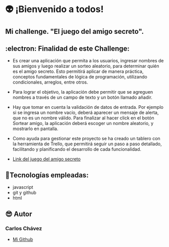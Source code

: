 # :alien: ¡Bienvenido a todos!
## Mi challenge. "El juego del amigo secreto".</h2>

## :electron: Finalidad de este Challenge:
- Es crear una aplicación que permita a los usuarios, ingresar nombres de sus amigos y  luego realizar un sorteo aleatorio, para determinar quién es el amigo secreto. Esto permitirá aplicar de manera práctica, conceptos 
  fundamentales de lógica de programación, utilizando condicionales, arreglos, entre otros.

- Para lograr el objetivo, la aplicación debe permitir que se agreguen nombres a través de un campo de texto y un botón llamado añadir.

- Hay que tomar en cuenta la validación de datos de entrada. Por ejemplo si se ingresa un nombre vacío, deberá aparecer un mensaje de alerta, que no es un nombre válido. Para finalizar al hacer click en el botón Sortear 
  amigo, la aplicación deberá escoger un nombre aleatorio, y mostrarlo en pantalla.

- Como ayuda para gestionar este proyecto se ha creado un tablero con la herramienta de Trello, que permitirá seguir un paso a paso detallado, facilitando y planificando el desarrollo de cada funcionalidad.

* [Link del juego del amigo secreto](https://ceron70.github.io/challenge-amigo-secreto-c)
  
## :ghost:Tecnologías empleadas:
- javascript
- git y github
- html

## :sunglasses: Autor
 <h3>Carlos Chávez</h3>

* [Mi Github](https://github.com/Ceron70) 
  
  


